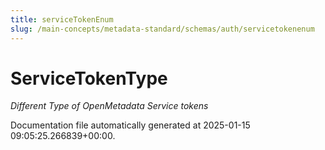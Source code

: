 ```yaml
---
title: serviceTokenEnum
slug: /main-concepts/metadata-standard/schemas/auth/servicetokenenum
---
```


# ServiceTokenType

*Different Type of OpenMetadata Service tokens*



Documentation file automatically generated at 2025-01-15 09:05:25.266839+00:00.
